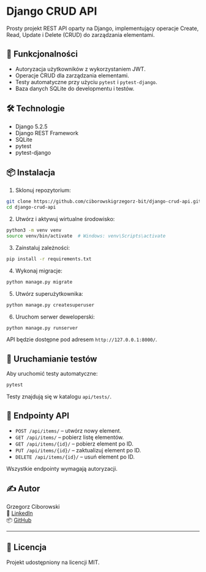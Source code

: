 # Django CRUD API

Prosty projekt REST API oparty na Django, implementujący operacje Create, Read, Update i Delete (CRUD) do zarządzania elementami.

## 🚀 Funkcjonalności

* Autoryzacja użytkowników z wykorzystaniem JWT.
* Operacje CRUD dla zarządzania elementami.
* Testy automatyczne przy użyciu `pytest` i `pytest-django`.
* Baza danych SQLite do developmentu i testów.

## 🛠️ Technologie

* Django 5.2.5
* Django REST Framework
* SQLite
* pytest
* pytest-django

## 📦 Instalacja

1. Sklonuj repozytorium:

```bash
git clone https://github.com/ciborowskigrzegorz-bit/django-crud-api.git
cd django-crud-api
```

2. Utwórz i aktywuj wirtualne środowisko:

```bash
python3 -m venv venv
source venv/bin/activate  # Windows: venv\Scripts\activate
```

3. Zainstaluj zależności:

```bash
pip install -r requirements.txt
```

4. Wykonaj migracje:

```bash
python manage.py migrate
```

5. Utwórz superużytkownika:

```bash
python manage.py createsuperuser
```

6. Uruchom serwer deweloperski:

```bash
python manage.py runserver
```

API będzie dostępne pod adresem `http://127.0.0.1:8000/`.

## 🧪 Uruchamianie testów

Aby uruchomić testy automatyczne:

```bash
pytest
```

Testy znajdują się w katalogu `api/tests/`.

## 📄 Endpointy API

* `POST /api/items/` – utwórz nowy element.
* `GET /api/items/` – pobierz listę elementów.
* `GET /api/items/{id}/` – pobierz element po ID.
* `PUT /api/items/{id}/` – zaktualizuj element po ID.
* `DELETE /api/items/{id}/` – usuń element po ID.

Wszystkie endpointy wymagają autoryzacji.

## ✍️ Autor

Grzegorz Ciborowski  
🔗 [LinkedIn](https://www.linkedin.com/in/grzesiek-ciborowski-46854b185/)  
📦 [GitHub](https://github.com/ciborowskigrzegorz-bit)

---

## 📄 Licencja

Projekt udostępniony na licencji MIT.
